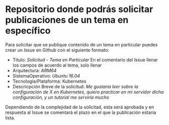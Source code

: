 # Repositorio donde podrás solicitar publicaciones de un tema en específico

Para solicitar que se publique contenido de un tema en particular puedes crear un *Issue* en Github con el siguiente formato:
 * Titulo: *Solicitud - Tema en Particular*
En el comentario del Issue llenar los campos de acuerdo al tema, solo llenar
 * Arquitectura: *ARM64*
 * SistemaOperativo: *Ubuntu 16.04*
 * Tecnología/Plataforma: Kubernetes
 * Descricpción Breve de la solicitud: *Me gustaria leer sobre la configuración de X en Kubernetes, quiero practicar en mi servidor dicha configuración, y un tutorial me serviría mucho*
 
 Dependiendo de la complejidad de la solicitad, esta será aprobada y en respuesta al Issue se comentará el plazo en el que la publicación estaría lista.
